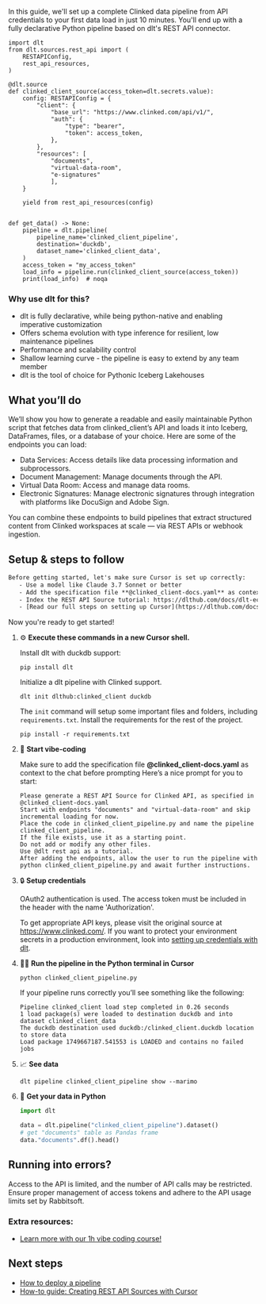 In this guide, we'll set up a complete Clinked data pipeline from API credentials to your first data load in just 10 minutes. You'll end up with a fully declarative Python pipeline based on dlt's REST API connector.

```python-outcome
import dlt
from dlt.sources.rest_api import (
    RESTAPIConfig,
    rest_api_resources,
)

@dlt.source
def clinked_client_source(access_token=dlt.secrets.value):
    config: RESTAPIConfig = {
        "client": {
            "base_url": "https://www.clinked.com/api/v1/",
            "auth": {
                "type": "bearer",
                "token": access_token,
            },
        },
        "resources": [
            "documents",
            "virtual-data-room",
            "e-signatures"
            ],
    }

    yield from rest_api_resources(config)


def get_data() -> None:
    pipeline = dlt.pipeline(
        pipeline_name='clinked_client_pipeline',
        destination='duckdb',
        dataset_name='clinked_client_data', 
    )
    access_token = "my_access_token"
    load_info = pipeline.run(clinked_client_source(access_token))
    print(load_info)  # noqa
```

### Why use dlt for this?

- dlt is fully declarative, while being python-native and enabling imperative customization
- Offers schema evolution with type inference for resilient, low maintenance pipelines
- Performance and scalability control
- Shallow learning curve - the pipeline is easy to extend by any team member
- dlt is the tool of choice for Pythonic Iceberg Lakehouses

## What you’ll do

We’ll show you how to generate a readable and easily maintainable Python script that fetches data from clinked_client’s API and loads it into Iceberg, DataFrames, files, or a database of your choice. Here are some of the endpoints you can load:

- Data Services: Access details like data processing information and subprocessors. 
- Document Management: Manage documents through the API. 
- Virtual Data Room: Access and manage data rooms. 
- Electronic Signatures: Manage electronic signatures through integration with platforms like DocuSign and Adobe Sign.

You can combine these endpoints to build pipelines that extract structured content from Clinked workspaces at scale — via REST APIs or webhook ingestion.

## Setup & steps to follow

```default
Before getting started, let's make sure Cursor is set up correctly:
   - Use a model like Claude 3.7 Sonnet or better
   - Add the specification file **@clinked_client-docs.yaml** as context
   - Index the REST API Source tutorial: https://dlthub.com/docs/dlt-ecosystem/verified-sources/rest_api/ and add it to context as **@dlt rest api**
   - [Read our full steps on setting up Cursor](https://dlthub.com/docs/dlt-ecosystem/llm-tooling/cursor-restapi#23-configuring-cursor-with-documentation)
```

Now you're ready to get started! 

1. ⚙️ **Execute these commands in a new Cursor shell.**
    
    Install dlt with duckdb support:
    ```shell
    pip install dlt
    ```

    Initialize a dlt pipeline with Clinked support.
    ```shell
    dlt init dlthub:clinked_client duckdb
    ```

    The `init` command will setup some important files and folders, including `requirements.txt`. Install the requirements for the rest of the project.
    ```shell
    pip install -r requirements.txt
    ```
    
2. 🤠 **Start vibe-coding**
    
    Make sure to add the specification file **@clinked_client-docs.yaml** as context to the chat before prompting
    Here’s a nice prompt for you to start: 
    
    ```prompt
    Please generate a REST API Source for Clinked API, as specified in @clinked_client-docs.yaml 
    Start with endpoints "documents" and "virtual-data-room" and skip incremental loading for now. 
    Place the code in clinked_client_pipeline.py and name the pipeline clinked_client_pipeline. 
    If the file exists, use it as a starting point. 
    Do not add or modify any other files. 
    Use @dlt rest api as a tutorial. 
    After adding the endpoints, allow the user to run the pipeline with python clinked_client_pipeline.py and await further instructions.
    ```

    
3. 🔒 **Setup credentials** 
    
    OAuth2 authentication is used. The access token must be included in the header with the name 'Authorization'.
    
    To get appropriate API keys, please visit the original source at https://www.clinked.com/.
    If you want to protect your environment secrets in a production environment, look into [setting up credentials with dlt](https://dlthub.com/docs/walkthroughs/add_credentials).
    
4. 🏃‍♀️ **Run the pipeline in the Python terminal in Cursor**
    
    ```shell
    python clinked_client_pipeline.py
    ```
    
    If your pipeline runs correctly you’ll see something like the following:
    
    ```shell
    Pipeline clinked_client load step completed in 0.26 seconds
    1 load package(s) were loaded to destination duckdb and into dataset clinked_client_data
    The duckdb destination used duckdb:/clinked_client.duckdb location to store data
    Load package 1749667187.541553 is LOADED and contains no failed jobs
    ```
    
5. 📈 **See data**
    
    ```shell
    dlt pipeline clinked_client_pipeline show --marimo
    ```
    
6. 🐍 **Get your data in Python**
    
    ```python
    import dlt

   data = dlt.pipeline("clinked_client_pipeline").dataset()
   # get "documents" table as Pandas frame
   data."documents".df().head()
    ```

## Running into errors?

Access to the API is limited, and the number of API calls may be restricted. Ensure proper management of access tokens and adhere to the API usage limits set by Rabbitsoft.

### Extra resources:

- [Learn more with our 1h vibe coding course!](https://www.youtube.com/watch?v=GGid70rnJuM)

## Next steps

- [How to deploy a pipeline](https://dlthub.com/docs/walkthroughs/deploy-a-pipeline)
- [How-to guide: Creating REST API Sources with Cursor](https://dlthub.com/docs/dlt-ecosystem/llm-tooling/cursor-restapi)
